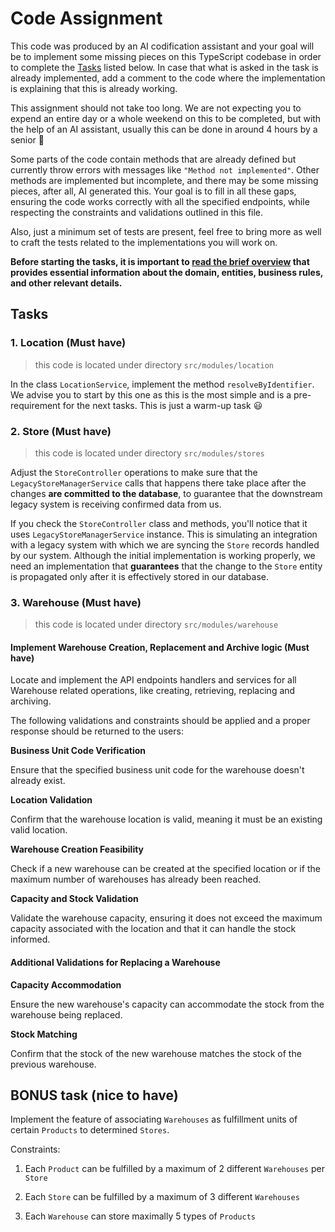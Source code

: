 # Code Assignment

This code was produced by an AI codification assistant and your goal will be to implement some missing pieces on this TypeScript codebase in order to complete the [Tasks](#tasks) listed below. In case that what is asked in the task is already implemented, add a comment to the code where the implementation is explaining that this is already working. 

This assignment should not take too long. We are not expecting you to expend an entire day or a whole weekend on this to be completed, but with the help of an AI assistant, usually this can be done in around 4 hours by a senior 🤖

Some parts of the code contain methods that are already defined but currently throw errors with messages like `"Method not implemented"`. Other methods are implemented but incomplete, and there may be some missing pieces, after all, AI generated this. Your goal is to fill in all these gaps, ensuring the code works correctly with all the specified endpoints, while respecting the constraints and validations outlined in this file.

Also, just a minimum set of tests are present, feel free to bring more as well to craft the tests related to the implementations you will work on.

**Before starting the tasks, it is important to [read the brief overview](BRIEFING.md) that provides essential information about the domain, entities, business rules, and other relevant details.**

## Tasks

### 1. Location (Must have)

> this code is located under directory `src/modules/location`

In the class `LocationService`, implement the method `resolveByIdentifier`. We advise you to start by this one as this is the most simple and is a pre-requirement for the next tasks. This is just a warm-up task 😃

### 2. Store (Must have)

> this code is located under directory `src/modules/stores`

Adjust the `StoreController` operations to make sure that the `LegacyStoreManagerService` calls that happens there take place after the changes **are committed to the database**, to guarantee that the downstream legacy system is receiving confirmed data from us.

If you check the `StoreController` class and methods, you'll notice that it uses `LegacyStoreManagerService` instance. This is simulating an integration with a legacy system with which we are syncing the `Store` records handled by our system. Although the initial implementation is working properly, we need an implementation that **guarantees** that the change to the `Store` entity is propagated only after it is effectively stored in our database.

### 3. Warehouse (Must have)

> this code is located under directory `src/modules/warehouse`

#### Implement Warehouse Creation, Replacement and Archive logic (Must have)

Locate and implement the API endpoints handlers and services for all Warehouse related operations, like creating, retrieving, replacing and archiving. 

The following validations and constraints should be applied and a proper response should be returned to the users:

**Business Unit Code Verification**

Ensure that the specified business unit code for the warehouse doesn't already exist.

**Location Validation**

Confirm that the warehouse location is valid, meaning it must be an existing valid location.

**Warehouse Creation Feasibility**

Check if a new warehouse can be created at the specified location or if the maximum number of warehouses has already been reached.

**Capacity and Stock Validation** 

Validate the warehouse capacity, ensuring it does not exceed the maximum capacity associated with the location and that it can handle the stock informed.

#### Additional Validations for Replacing a Warehouse

**Capacity Accommodation**

Ensure the new warehouse's capacity can accommodate the stock from the warehouse being replaced.

**Stock Matching**

Confirm that the stock of the new warehouse matches the stock of the previous warehouse.

## BONUS task (nice to have)

Implement the feature of associating `Warehouses` as fulfillment units of certain `Products` to determined `Stores`.

Constraints:

1. Each `Product` can be fulfilled by a maximum of 2 different `Warehouses` per `Store`

2. Each `Store` can be fulfilled by a maximum of 3 different `Warehouses`

3. Each `Warehouse` can store maximally 5 types of `Products`